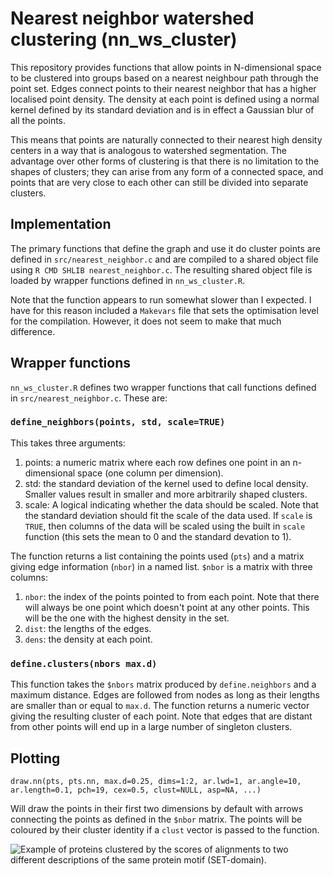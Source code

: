# Nearest neighbor watershed clustering (nn_ws_cluster)

This repository provides functions that allow points in N-dimensional
space to be clustered into groups based on a nearest neighbour path
through the point set. Edges connect points to their nearest neighbor
that has a higher localised point density. The density at each point
is defined using a normal kernel defined by its standard deviation and
is in effect a Gaussian blur of all the points.

This means that points are naturally connected to their nearest high
density centers in a way that is analogous to watershed
segmentation. The advantage over other forms of clustering is that
there is no limitation to the shapes of clusters; they can arise from
any form of a connected space, and points that are very close to each
other can still be divided into separate clusters.

## Implementation

The primary functions that define the graph and use it do cluster
points are defined in `src/nearest_neighbor.c` and are compiled to a
shared object file using `R CMD SHLIB nearest_neighbor.c`. The
resulting shared object file is loaded by wrapper functions defined in
`nn_ws_cluster.R`.

Note that the function appears to run somewhat slower than I
expected. I have for this reason included a `Makevars` file that sets
the optimisation level for the compilation. However, it does not seem
to make that much difference.

## Wrapper functions

`nn_ws_cluster.R` defines two wrapper functions that call functions
defined in `src/nearest_neighbor.c`. These are:

### `define_neighbors(points, std, scale=TRUE)`

This takes three arguments:

1. points: a numeric matrix where each row defines one point in an
   n-dimensional space (one column per dimension).
2. std: the standard deviation of the kernel used to define local
   density. Smaller values result in smaller and more arbitrarily
   shaped clusters.
3. scale: A logical indicating whether the data should be scaled.
   Note that the standard deviation should fit the scale of the
   data used. If `scale` is `TRUE`, then columns of the data will
   be scaled using the built in `scale` function (this sets the mean
   to 0 and the standard devation to 1).

The function returns a list containing the points used (`pts`) and a
matrix giving edge information (`nbor`) in a named list. `$nbor` is
a matrix with three columns:

1. `nbor`: the index of the points pointed to from each point. Note that
   there will always be one point which doesn't point at any other points.
   This will be the one with the highest density in the set.
2. `dist`: the lengths of the edges.
3. `dens`: the density at each point.

### `define.clusters(nbors max.d)`

This function takes the `$nbors` matrix produced by `define.neighbors`
and a maximum distance. Edges are followed from nodes as long as their
lengths are smaller than or equal to `max.d`. The function returns a
numeric vector giving the resulting cluster of each point. Note that
edges that are distant from other points will end up in a large number
of singleton clusters.

## Plotting

`draw.nn(pts, pts.nn, max.d=0.25, dims=1:2, ar.lwd=1, ar.angle=10, ar.length=0.1, pch=19, cex=0.5, clust=NULL, asp=NA, ...)`

Will draw the points in their first two dimensions by default with
arrows connecting the points as defined in the `$nbor` matrix. The points
will be coloured by their cluster identity if a `clust` vector is passed
to the function.

![Example of proteins clustered by the scores of alignments to two different
descriptions of the same protein motif (SET-domain).](clustered_points.png)

